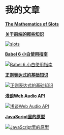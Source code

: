 # 我的文章

[**The Mathematics of Slots**](正在建设中。。。)

[**关于前端的那些知识**](/documents/overview/)

[![slots][1]](/article/slots/)

[**Babel 6 小白使用指南**](/article/doc/2)

[![Babel 6 小白使用指南][3]](/article/doc/2)

[**正则表达式的基础知识**](/article/doc/3)

[![正则表达式的基础知识][2]](/article/doc/3)

[**浅谈Web Audio API**](/article/doc/4)

[![浅谈Web Audio API][4]](/article/doc/4)

[**JavaScript里的原型**](/article/doc/5)

[![JavaScript里的原型][5]](/article/doc/5)

[1]: http://wilberway.com/article/images/art1.jpg
[2]: http://wilberway.com/article/images/art2.jpg?v2
[3]: http://wilberway.com/article/images/art3.jpg
[4]: http://wilberway.com/article/images/art4.jpg
[5]: http://wilberway.com/article/images/art5.jpg
